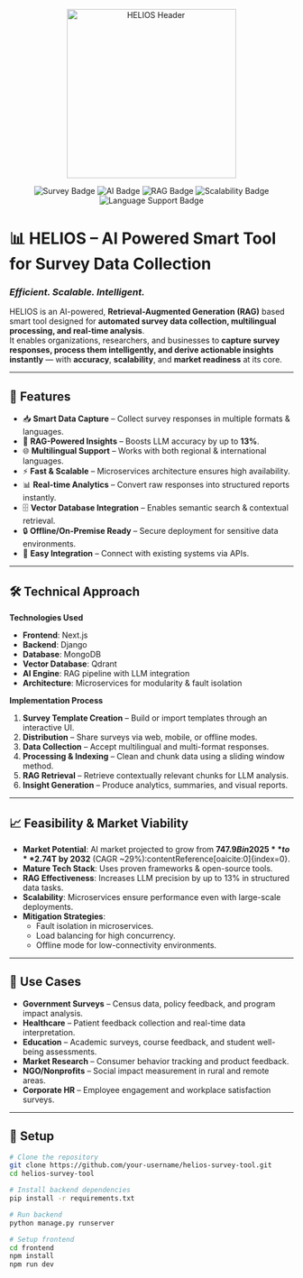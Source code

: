 <p align="center">
  <a href="https://github.com/your-username/helios-survey-tool">
    <img src="helios_logo.png" alt="HELIOS Header" width="300" />
  </a>
</p>

<p align="center">
  <img src="https://img.shields.io/badge/Survey-Data_Collection-blue" alt="Survey Badge" />
  <img src="https://img.shields.io/badge/AI-Powered-brightgreen" alt="AI Badge" />
  <img src="https://img.shields.io/badge/RAG-Pipeline_Enabled-orange" alt="RAG Badge" />
  <img src="https://img.shields.io/badge/Scalable-Yes-blueviolet" alt="Scalability Badge" />
  <img src="https://img.shields.io/badge/Multilingual-Supported-brightgreen" alt="Language Support Badge" />
</p>

# 📊 **HELIOS – AI Powered Smart Tool for Survey Data Collection**
### *Efficient. Scalable. Intelligent.*

HELIOS is an AI-powered, **Retrieval-Augmented Generation (RAG)** based smart tool designed for **automated survey data collection, multilingual processing, and real-time analysis**.  
It enables organizations, researchers, and businesses to **capture survey responses, process them intelligently, and derive actionable insights instantly** — with **accuracy**, **scalability**, and **market readiness** at its core.

---

## 🚀 Features

- 📥 **Smart Data Capture** – Collect survey responses in multiple formats & languages.
- 🧠 **RAG-Powered Insights** – Boosts LLM accuracy by up to **13%**.
- 🌐 **Multilingual Support** – Works with both regional & international languages.
- ⚡ **Fast & Scalable** – Microservices architecture ensures high availability.
- 📊 **Real-time Analytics** – Convert raw responses into structured reports instantly.
- 🗄️ **Vector Database Integration** – Enables semantic search & contextual retrieval.
- 🔒 **Offline/On-Premise Ready** – Secure deployment for sensitive data environments.
- 🔄 **Easy Integration** – Connect with existing systems via APIs.

---

## 🛠️ Technical Approach

**Technologies Used**  
- **Frontend**: Next.js  
- **Backend**: Django  
- **Database**: MongoDB  
- **Vector Database**: Qdrant  
- **AI Engine**: RAG pipeline with LLM integration  
- **Architecture**: Microservices for modularity & fault isolation  

**Implementation Process**  
1. **Survey Template Creation** – Build or import templates through an interactive UI.  
2. **Distribution** – Share surveys via web, mobile, or offline modes.  
3. **Data Collection** – Accept multilingual and multi-format responses.  
4. **Processing & Indexing** – Clean and chunk data using a sliding window method.  
5. **RAG Retrieval** – Retrieve contextually relevant chunks for LLM analysis.  
6. **Insight Generation** – Produce analytics, summaries, and visual reports.  

---

## 📈 Feasibility & Market Viability

- **Market Potential**: AI market projected to grow from **$747.9B in 2025** to **$2.74T by 2032** (CAGR ~29%):contentReference[oaicite:0]{index=0}.  
- **Mature Tech Stack**: Uses proven frameworks & open-source tools.  
- **RAG Effectiveness**: Increases LLM precision by up to 13% in structured data tasks.  
- **Scalability**: Microservices ensure performance even with large-scale deployments.  
- **Mitigation Strategies**:  
  - Fault isolation in microservices.  
  - Load balancing for high concurrency.  
  - Offline mode for low-connectivity environments.  

---

## 🎯 Use Cases

- **Government Surveys** – Census data, policy feedback, and program impact analysis.  
- **Healthcare** – Patient feedback collection and real-time data interpretation.  
- **Education** – Academic surveys, course feedback, and student well-being assessments.  
- **Market Research** – Consumer behavior tracking and product feedback.  
- **NGO/Nonprofits** – Social impact measurement in rural and remote areas.  
- **Corporate HR** – Employee engagement and workplace satisfaction surveys.  

---

## 📌 Setup

```bash
# Clone the repository
git clone https://github.com/your-username/helios-survey-tool.git
cd helios-survey-tool

# Install backend dependencies
pip install -r requirements.txt

# Run backend
python manage.py runserver

# Setup frontend
cd frontend
npm install
npm run dev
